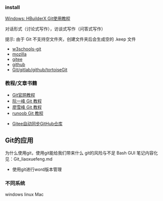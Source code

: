



### install
[Windows: HBuilderX Git使用教程](https://ask.dcloud.net.cn/article/35247)

对话形式（讨论式写作），访谈式写作（问答式写作）


提示: 由于 Git 不支持空文件夾，创建文件夹后会生成空的 .keep 文件
- [w3schools-git](https://www.w3schools.com/git/git_getstarted.asp?remote=github)
- [mozilla](https://developer.mozilla.org/en-US/docs/Learn/Tools_and_testing/GitHub)
- [gitee](https://gitee.com/xiaoxiang516/)
- [github](https://github.com/elemefe)
- [Git/gitlab/github/tortoiseGit](https://blog.csdn.net/amnesiac666/category_10571446.html)

### 教程/文章书籍
- [Git官网教程](https://git-scm.com/)
- [阮一峰 Git 教程](https://www.bookstack.cn/read/git-tutorial/docs-basic.md)
- [廖雪峰 Git 教程](https://www.liaoxuefeng.com)
- [runoob Git 教程](https://www.runoob.com/git/git-tutorial.html)

<!-- >官网下的讨论值得关注 -->
- [Gitee自动同步GitHub仓库](https://cdn.modb.pro/db/488180)

## Git的应用
为什么使用git，使用git能给我们带来什么
git的风险与不足
Bash GUI
笔记内容化见：Git_liaoxuefeng.md
- 使用git进行word版本管理

### 不同系统
windows
linux
Mac
